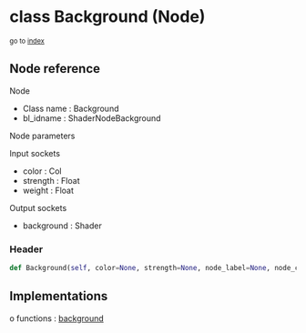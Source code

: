# class Background (Node)

<sub>go to [index](/docs/index.md)</sub>

## Node reference

Node
 - Class name : Background
 - bl_idname : ShaderNodeBackground

Node parameters

Input sockets
 - color : Col
 - strength : Float
 - weight : Float

Output sockets
 - background : Shader

### Header

``` python
def Background(self, color=None, strength=None, node_label=None, node_color=None):
```

## Implementations

o functions : [background](/docs/Shader_classes/GLOBAL.md#background)

